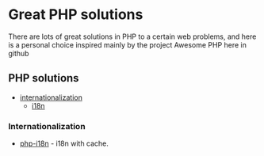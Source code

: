 # Great PHP solutions
There are lots of great solutions in PHP to a certain web problems, and here is a personal choice inspired mainly by the project Awesome PHP here in github

## PHP solutions
- [internationalization](#internationalization)
	- [i18n](https://github.com/Philipp15b/php-i18n)

### Internationalization
* [php-i18n](https://github.com/Philipp15b/php-i18n) - i18n with cache.